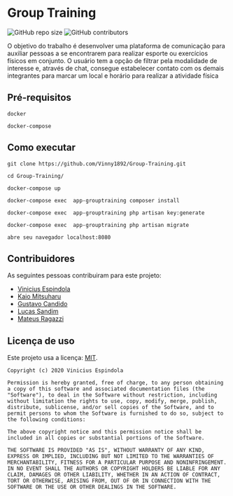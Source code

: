 # Group Training

![GitHub repo size](https://img.shields.io/github/repo-size/Vinny1892/Group-Training)
![GitHub contributors](https://img.shields.io/github/contributors/Vinny1892/Group-Training)

O objetivo do trabalho é desenvolver uma plataforma de comunicação para auxiliar pessoas a se encontrarem para realizar esporte ou exercícios físicos em conjunto. O usuário tem a opção de filtrar pela modalidade de interesse e, através de chat, consegue estabelecer contato com os demais integrantes para marcar um local e horário para realizar a atividade física


## Pré-requisitos

```
docker
```

```
docker-compose
```

## Como executar
```
git clone https://github.com/Vinny1892/Group-Training.git 
```

```
cd Group-Training/
```

```
docker-compose up
```

```
docker-compose exec  app-grouptraining composer install
```

```
docker-compose exec  app-grouptraining php artisan key:generate
```

```
docker-compose exec  app-grouptraining php artisan migrate
```

```
abre seu navegador localhost:8080
```



## Contribuidores

As seguintes pessoas contribuiram para este projeto:

* [Vinicius Espindola](https://github.com/Vinny1892)
* [Kaio Mitsuharu](https://github.com/kaiomudkt)
* [Gustavo Candido](https://github.com/GustavoGcdo)
* [Lucas Sandim](https://github.com/sandiml)
* [Mateus Ragazzi](https://github.com/mateusragazzi)

## Licença de uso

<!--- Se não tiver certeza de qual, verifique este site: https://choosealicense.com/--->
Este projeto usa a licença: [MIT](https://github.com/Vinny1892/progweb-template/blob/master/LICENSE).
```
Copyright (c) 2020 Vinicius Espindola

Permission is hereby granted, free of charge, to any person obtaining a copy of this software and associated documentation files (the "Software"), to deal in the Software without restriction, including without limitation the rights to use, copy, modify, merge, publish, distribute, sublicense, and/or sell copies of the Software, and to permit persons to whom the Software is furnished to do so, subject to the following conditions:

The above copyright notice and this permission notice shall be included in all copies or substantial portions of the Software.

THE SOFTWARE IS PROVIDED "AS IS", WITHOUT WARRANTY OF ANY KIND, EXPRESS OR IMPLIED, INCLUDING BUT NOT LIMITED TO THE WARRANTIES OF MERCHANTABILITY, FITNESS FOR A PARTICULAR PURPOSE AND NONINFRINGEMENT. IN NO EVENT SHALL THE AUTHORS OR COPYRIGHT HOLDERS BE LIABLE FOR ANY CLAIM, DAMAGES OR OTHER LIABILITY, WHETHER IN AN ACTION OF CONTRACT, TORT OR OTHERWISE, ARISING FROM, OUT OF OR IN CONNECTION WITH THE SOFTWARE OR THE USE OR OTHER DEALINGS IN THE SOFTWARE.
```
